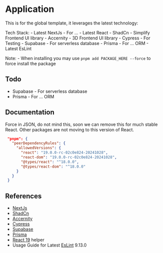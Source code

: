 # Application

 This is for the global template, it leverages the latest technology:

  Tech Stack:
    - Latest NextJs - For ...
    - Latest React
    - ShadCn - Simplify Frontend UI library
    - Accernity - 3D Frontend UI library
    - Cypress - For Testing
    - Supabase - For serverless database
    - Prisma - For ... ORM
    - Latest EsLint

 Note:
    - When installing you may use ```pnpm add PACKAGE_HERE --force```  to force install the package

## Todo

- Supabase - For serverless database
- Prisma - For ... ORM

## Documentation

 Force in JSON, do not mind this, soon we can remove this for much stable React. Other packages are not moving to this version of React.

 ```json
  "pnpm": {
    "peerDependencyRules": {
      "allowedVersions": {
        "react": "19.0.0-rc-02c0e824-20241028",
        "react-dom": "19.0.0-rc-02c0e824-20241028",
        "@types/react": "^18.0.0",
        "@types/react-dom": "^18.0.0"
      }
    }
  }
 ```

## References

- [NextJs](https://nextjs.org/)
- [ShadCn](https://github.com/shadcn/ui)
- [Accernity](https://github.com/accernity/accernity)
- [Cypress](https://www.cypress.io/)
- [Supabase](https://supabase.io/)
- [Prisma](https://www.prisma.io/)
- [React 19](https://ui.shadcn.com/docs/react-19) helper
- Usage Guide for Latest [EsLint](https://eslint.org/docs/latest/) 9.13.0
